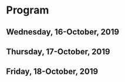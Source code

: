 # Program

## Wednesday, 16-October, 2019

## Thursday, 17-October, 2019

## Friday, 18-October, 2019

